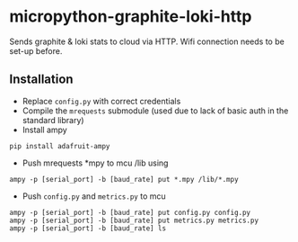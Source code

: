 # micropython-graphite-loki-http
Sends graphite & loki stats to cloud via HTTP.
Wifi connection needs to be set-up before.

## Installation
- Replace `config.py` with correct credentials
- Compile the `mrequests` submodule (used due to lack of basic auth in the standard library)
- Install ampy
```
pip install adafruit-ampy
```
- Push mrequests *mpy to mcu /lib using
```
ampy -p [serial_port] -b [baud_rate] put *.mpy /lib/*.mpy
```
- Push `config.py` and `metrics.py` to mcu
```
ampy -p [serial_port] -b [baud_rate] put config.py config.py
ampy -p [serial_port] -b [baud_rate] put metrics.py metrics.py
ampy -p [serial_port] -b [baud_rate] ls
```
